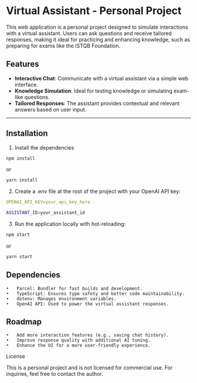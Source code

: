 # Virtual Assistant - Personal Project

This web application is a personal project designed to simulate interactions with a virtual assistant. Users can ask questions and receive tailored responses, making it ideal for practicing and enhancing knowledge, such as preparing for exams like the ISTQB Foundation.

## Features

- **Interactive Chat**: Communicate with a virtual assistant via a simple web interface.
- **Knowledge Simulation**: Ideal for testing knowledge or simulating exam-like questions.
- **Tailored Responses**: The assistant provides contextual and relevant answers based on user input.

---

## Installation

1. Install the dependencies
```bash
npm install
```
or
```bash
yarn install
```

2. Create a .env file at the root of the project with your OpenAI API key:
```yaml
OPENAI_API_KEY=your_api_key_here
```
```bash
ASSISTANT_ID=your_assistant_id
```

3. Run the application locally with hot-reloading:

```bash
npm start
```
or
```bash
yarn start
```

## Dependencies

	•	Parcel: Bundler for fast builds and development.
	•	TypeScript: Ensures type safety and better code maintainability.
	•	dotenv: Manages environment variables.
	•	OpenAI API: Used to power the virtual assistant responses.

## Roadmap

	•	Add more interaction features (e.g., saving chat history).
	•	Improve response quality with additional AI tuning.
	•	Enhance the UI for a more user-friendly experience.

License

This is a personal project and is not licensed for commercial use. For inquiries, feel free to contact the author.